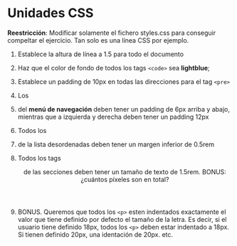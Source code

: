 # Unidades CSS

**Reestricción**: Modificar solamente el fichero styles.css para conseguir compeltar el ejercicio. Tan solo es una línea CSS por ejemplo.

1. Establece la altura de línea a 1.5 para todo el documento
2. Haz que el color de fondo de todos los tags `<code>` sea **lightblue**;
3. Establece un padding de 10px en todas las direcciones para el tag `<pre>`
4. Los <li> del **menú de navegación** deben tener un padding de 6px arriba y abajo, mientras que a izquierda y derecha deben tener un padding 12px
5. Todos los <li> de la lista desordenadas deben tener un margen inferior de 0.5rem
6. Todos los tags <header> de las secciones deben tener un tamaño de texto de 1.5rem. BONUS: ¿cuántos píxeles son en total?

7. BONUS. Queremos que todos los `<p>` esten indentados exactamente el valor que tiene definido por defecto el tamaño de la letra. Es decir, si el usuario tiene definido 18px, todos los `<p>` deben estar indentado a 18px. Si tienen definido 20px, una identación de 20px. etc.
